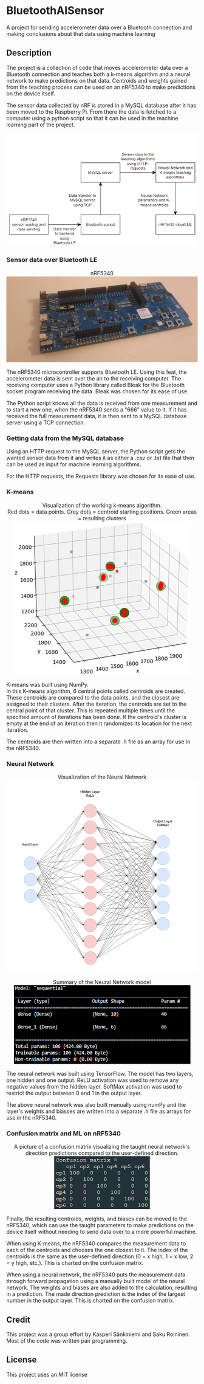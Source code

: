 
# BluetoothAISensor

  

<p>A project for sending accelerometer data over a Bluetooth connection and making conclusions about that data using machine learning</p>

  
## Description

The project is a collection of code that moves accelerometer data over a Bluetooth connection and teaches both a k-means algorithm and a neural network to make predictions on that data. Centroids and weights gained from the teaching process can be used on an nRF5340 to make predictions on the device itself. 

The sensor data collected by nRF is stored in a MySQL database after it has been moved to the Raspberry Pi. From there the data is fetched to a computer using a python script so that it can be used in the machine learning part of the project.

![Architecture](/pictures/architecture.png "Project Architecture")

### Sensor data over Bluetooth LE
<a name="Sensor data over Bluetooth LE"></a>
<p align="center">
nRF5340<br>
 <img src="https://github.com/SakRoi/BluetoothAISensor/blob/readme/pictures/nRF5340.jpg?raw=true" alt="K_Means_Centers"/>
</p>

The nRF5340 microcontroller supports Bluetooth LE. Using this feat, the accelerometer data is sent over the air to the receiving computer. The receiving computer uses a Python library called Bleak for the Bluetooth socket program receiving the data. Bleak was chosen for its ease of use.

The Python script knows all the data is received from one measurement and to start a new one, when the nRF5340 sends a "666" value to it. If it has received the full measurement data, it is then sent to a MySQL database server using a TCP connection.

### Getting data from the MySQL database

Using an HTTP request to the MySQL server, the Python script gets the wanted sensor data from it and writes it as either a .csv or .txt file that then can be used as input for machine learning algorithms. 

For the HTTP requests, the Requests library was chosen for its ease of use.

### K-means
<a name="K-means"></a>
<p align="center">
Visualization of the working k-means algorithm. <br> Red dots = data points. Grey dots = centroid starting positions. Green areas = resulting clusters <br>
 <img src="https://github.com/SakRoi/BluetoothAISensor/blob/readme/pictures/k_means_centers.png?raw=true" alt="K_Means_Centers"/>
</p>
K-means was built using NumPy. <br>
In this K-means algorithm, 6 central points called centroids are created. These centroids are compared to the data points, and the closest are assigned to their clusters. After the iteration, the centroids are set to the central point of that cluster. This is repeated multiple times until the specified amount of iterations has been done. If the centroid's cluster is empty at the end of an iteration then it randomizes its location for the next iteration.

The centroids are then written into a separate .h file as an array for use in the nRF5340.

### Neural Network
<p align="center">
Visualization of the Neural Network<br>
 <img src="https://github.com/SakRoi/BluetoothAISensor/blob/readme/pictures/neural_network_pic.png?raw=true" alt="Neural_Network"/>
</p>

<p align="center">
Summary of the Neural Network model<br>
 <img src="https://github.com/SakRoi/BluetoothAISensor/blob/readme/pictures/neural_model.png?raw=true" alt="Neural_Model"/>
</p>

The neural network was built using TensorFlow. The model has two layers, one hidden and one output. ReLU activation was used to remove any negative values from the hidden layer. SoftMax activation was used to restrict the output between 0 and 1 in the output layer.

The above neural network was also built manually using numPy and the layer's weights and biasses are written into a separate .h file as arrays for use in the nRF5340.

### Confusion matrix and ML on nRF5340
<p align="center">
A picture of a confusion matrix visualizing the taught neural network's direction predictions compared to the user-defined direction.<br>
 <img src="https://github.com/SakRoi/BluetoothAISensor/blob/readme/pictures/confusion_matrix.png?raw=true" alt="Confusion_Matrix"/>
</p>

Finally, the resulting centroids, weights, and biases can be moved to the nRF5340, which can use the taught parameters to make predictions on the device itself without needing to send data over to a more powerful machine.

When using K-means, the nRF5340 compares the measurement data to each of the centroids and chooses the one closest to it. The index of the centroids is the same as the user-defined direction (0 = x high, 1 = x low, 2 = y high, etc.). This is charted on the confusion matrix.

When using a neural network, the nRF5340 puts the measurement data through forward propagation using a manually built model of the neural network. The weights and biases are also added to the calculation, resulting in a prediction. The made direction prediction is the index of the largest number in the output layer. This is charted on the confusion matrix.

## Credit
This project was a group effort by Kasperi Sänkiniemi and Saku Roininen. Most of the code was written pair programming.

## License
This project uses an MIT license
